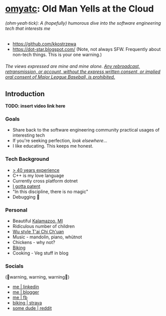 # [omyatc](https://youtube.com/@OldManYellsAtTheCloud): **Old Man Yells at the Cloud**
###### (*ohm·yeah·tick*): A (hopefully) humorous dive into the software engineering tech that interests me
- https://github.com/kkostrzewa
- https://dot-star.blogspot.com/ (Note, not always SFW. Frequently about non-tech things. This is your one warning.)
###### The views expressed are mine and mine alone. [Any rebroadcast, retransmission, or account, without the express written consent, or implied oral consent of Major League Baseball, is prohibited.](https://www.google.com/search?q=I%27m+joking&tbm=isch)

## Introduction
**TODO: insert video link here**

### Goals
- Share back to the software engineering community practical usages of interesting tech
- If you're seeking perfection, *look elsewhere*...
- I like educating. This keeps me honest.

### Tech Background
- [\> 40 years experience](https://archive.org/details/commodore-power-play-08/page/n93/mode/2up?view=theater)
- C++ is my love language
- Currently cross platform dotnet
- [I gotta patent](https://patents.google.com/patent/US20160127463)
- "In this discipline, there is no magic"
- Debugging 🥰

### Personal 
- Beautiful [Kalamazoo, MI](https://www.google.com/maps/place/Kalamazoo,+MI)
- Ridiculous number of children
- [Wu style T'ai Chi Ch'uan](https://www.reddit.com/r/kzoo_taichi/)
- Music - mandolin, piano, whütnot
- Chickens - why not?
- [Biking](https://www.michigan.org/property/kal-haven-trail-state-park)
- Cooking - Veg stuff in blog

### Socials
(🚨warning, warning, warning🚨)
- [me | linkedin](https://www.linkedin.com/in/kevin-kostrzewa-38564bb7/)
- [me | blogger](https://dot-star.blogspot.com/)
- [me | fb](https://www.facebook.com/kevin.kostrzewa.3)
- [biking | strava](https://www.strava.com/athletes/103018525)
- [some dude | reddit](https://www.reddit.com/user/blorchmclorchenstein/)
